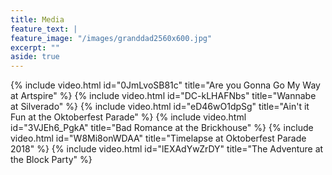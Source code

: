 ```yaml
---
title: Media
feature_text: |
feature_image: "/images/granddad2560x600.jpg"
excerpt: ""
aside: true
---
```


{% include video.html id="0JmLvoSB81c" title="Are you Gonna Go My Way at Artspire" %}
{% include video.html id="DC-kLHAFNbs" title="Wannabe at Silverado" %}
{% include video.html id="eD46wO1dpSg" title="Ain't it Fun at the Oktoberfest Parade" %}
{% include video.html id="3VJEh6_PgkA" title="Bad Romance at the Brickhouse" %}
{% include video.html id="W8Mi8onWDAA" title="Timelapse at Oktoberfest Parade 2018" %}
{% include video.html id="lEXAdYwZrDY" title="The Adventure at the Block Party" %}

<!--

{% include figure.html image="https://picsum.photos/600/800?image=894" caption="Image with caption" width="300" height="800" %}

{% include figure.html image="https://picsum.photos/1600/800?image=894" alt="Image with just alt text" %}

-->
